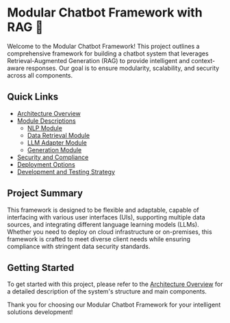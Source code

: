 # Modular Chatbot Framework with RAG 🚀

Welcome to the Modular Chatbot Framework! This project outlines a comprehensive framework for building a chatbot system that leverages Retrieval-Augmented Generation (RAG) to provide intelligent and context-aware responses. Our goal is to ensure modularity, scalability, and security across all components.

## Quick Links

- [Architecture Overview](./architecture_overview.md)
- [Module Descriptions](#module-descriptions)
  - [NLP Module](./nlp_module.md)
  - [Data Retrieval Module](./data_retrieval_module.md)
  - [LLM Adapter Module](./llm_adapter_module.md)
  - [Generation Module](./generation_module.md)
- [Security and Compliance](./security_compliance.md)
- [Deployment Options](./deployment_options.md)
- [Development and Testing Strategy](./development_testing_strategy.md)

## Project Summary

This framework is designed to be flexible and adaptable, capable of interfacing with various user interfaces (UIs), supporting multiple data sources, and integrating different language learning models (LLMs). Whether you need to deploy on cloud infrastructure or on-premises, this framework is crafted to meet diverse client needs while ensuring compliance with stringent data security standards.

## Getting Started

To get started with this project, please refer to the [Architecture Overview](./architecture_overview.md) for a detailed description of the system's structure and main components.

Thank you for choosing our Modular Chatbot Framework for your intelligent solutions development!
